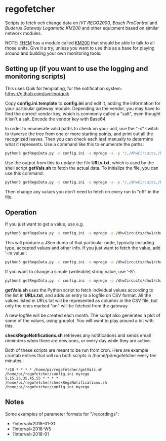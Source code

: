 # regofetcher
Scripts to fetch och change data on *IVT REGO2000*, *Bosch ProControl* and *Buderus Gateway Logamatic KM200*
and other equipment based on similar network modules.

NOTE: [FHEM](http://www.fhem.de/) has a module called [KM200](https://wiki.fhem.de/wiki/Buderus_Web_Gateway) that
should be able to talk to all those units. Give it a try, unless you want to use this as a
base for playing around and building your own monitoring tools.

## Setting up (if you want to use the logging and monitoring scripts)
This uses Quik for templating, for the notification system: https://github.com/avelino/quik

Copy **config.ini.template** to **config.ini** and edit it, adding the information for your particular
gateway module. Depending on the vendor, you may have to find the correct vendor key, which is
commonly called a "salt", even thought it isn't a salt. Encode the vendor key with Base64.

In order to enumerate valid paths to check on your unit, use the "-x" switch to traverse
the tree from one or more starting points, and print out all the recognized leaves. Then
you can check each leaf manually to determine what it represents. Use a command like this
to enumerate the paths:

```bash
python3 getRegoData.py -c config.ini -s myrego -x -p "/,/dhwCircuits,/heatingCircuits,/recordings,/solarCircuits,/system,/gateway,/heatSources,/notifications,/application"
```

Use the output from this to update the file **URLs.txt**, which is used by the shell script
**getVals.sh** to fetch the actual data. To initialize the file, you can use this command:

```bash
python3 getRegoData.py -c config.ini -s myrego -x -p "/,/dhwCircuits,/heatingCircuits,/recordings,/solarCircuits,/system,/gateway,/heatSources,/notifications,/application" | grep "^scalar:" | sed 's/scalar/scalar:on/' > URLs.txt
```

Then change any values you don't need to fetch on every run to "off" in the file.

## Operation

If you just want to get a value, use e.g.

```bash
python3 getRegoData.py -c config.ini -s myrego -p /dhwCircuits/dhw1/charge
```

This will produce a JSon dump of that particular node, typically including type, accepted values and other info. If you just want to fetch the value, add '-m value':

```bash
python3 getRegoData.py -c config.ini -s myrego -p /dhwCircuits/dhw1/charge -m value
```

If you want to change a simple (writeable) string value, use '-S':

```bash
python3 getRegoData.py -c config.ini -s myrego -p /dhwCircuits/dhw1/charge -S start
```

**getVals.sh** uses the Python script to fetch individual values according to the list in **URLs.txt**,
and adds an entry to a logfile on CSV format. All the values listed in URLs.txt will be represented
as columns in the CSV file, but only the ones marked "on" will be fetched from the gateway.

A new logfile will be created each month.
The script also generates a plot of some of the values, using gnuplot.
You will want to play around a bit with this.

**checkRegoNotifications.sh** retrieves any notifications and sends email reminders when there are
new ones, or every day while they are active.

Both of these scripts are meant to be run from cron. Here are example crontab entries that will
run both scripts in /home/pi/regofetcher every ten minutes:
```
*/10 * * * * /home/pi/regofetcher/getVals.sh /home/pi/regofetcher/config.ini myrego
5,15,25,35,45,55 * * * * /home/pi/regofetcher/checkRegoNotifications.sh /home/pi/regofetcher/config.ini myrego
```

## Notes

Some examples of parameter formats for "/recordings":
- ?interval=2018-01-31
- ?interval=2018-W5
- ?interval=2018-01


